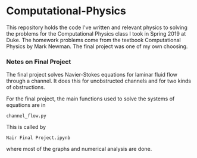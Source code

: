 # Computational-Physics

This repository holds the code I've written and relevant physics to solving the problems for the Computational Physics class I took in Spring 2019 at Duke. The homework problems come from the textbook Computational Physics by Mark Newman. The final project was one of my own choosing.


### Notes on Final Project
The final project solves Navier-Stokes equations for laminar fluid flow through a channel. It does this for  unobstructed channels and for two kinds of obstructions.

For the final project, the main functions used to solve the systems of equations are in

    channel_flow.py

This is called by

    Nair Final Project.ipynb

where most of the graphs and numerical analysis are done.
